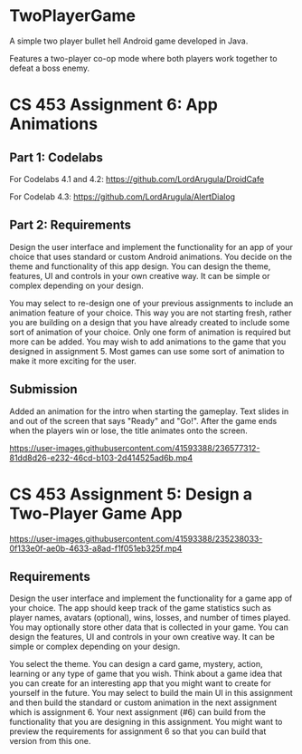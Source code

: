 # TwoPlayerGame
A simple two player bullet hell Android game developed in Java.

Features a two-player co-op mode where both players work together to defeat a boss enemy.

# CS 453 Assignment 6: App Animations

## Part 1: Codelabs

For Codelabs 4.1 and 4.2:
https://github.com/LordArugula/DroidCafe

For Codelab 4.3:
https://github.com/LordArugula/AlertDialog

## Part 2: Requirements

Design the user interface and implement the functionality for an app of your choice that uses standard or custom Android animations. You decide on the theme and functionality of this app design. You can design the theme, features, UI and controls in your own creative way. It can be simple or complex depending on your design.

You may select to re-design one of your previous assignments to include an animation feature of your choice. This way you are not starting fresh, rather you are building on a design that you have already created to include some sort of animation of your choice. Only one form of animation is required but more can be added. You may wish to add animations to the game that you designed in assignment 5. Most games can use some sort of animation to make it more exciting for the user.

## Submission

Added an animation for the intro when starting the gameplay. Text slides in and out of the screen that says "Ready" and "Go!". After the game ends when the players win or lose, the title animates onto the screen.

https://user-images.githubusercontent.com/41593388/236577312-81dd8d26-e232-46cd-b103-2d414525ad6b.mp4

# CS 453 Assignment 5: Design a Two-Player Game App

https://user-images.githubusercontent.com/41593388/235238033-0f133e0f-ae0b-4633-a8ad-f1f051eb325f.mp4

## Requirements

Design the user interface and implement the functionality for a game app of your choice. The app should keep track of the game statistics such as player names, avatars (optional), wins, losses, and number of times played. You may optionally store other data that is collected in your game. You can design the features, UI and controls in your own creative way. It can be simple or complex depending on your design.

You select the theme. You can design a card game, mystery, action, learning or any type of game that you wish. Think about a game idea that you can create for an interesting app that you might want to create for yourself in the future. You may select to build the main UI in this assignment and then build the standard or custom animation in the next assignment which is assignment 6. Your next assignment (#6) can build from the functionality that you are designing in this assignment. You might want to preview the requirements for assignment 6 so that you can build that version from this one.
